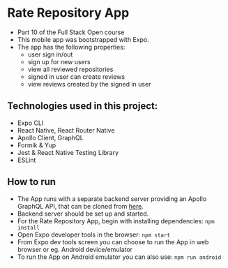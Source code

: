 # Rate Repository App

- Part 10 of the Full Stack Open course  
- This mobile app was bootstrapped with Expo.
- The app has the following properties:  
    - user sign in/out  
    - sign up for new users
    - view all reviewed repositories
    - signed in user can create reviews
    - view reviews created by the signed in user

## Technologies used in this project:
- Expo CLI 
- React Native, React Router Native  
- Apollo Client, GraphQL
- Formik & Yup
- Jest & React Native Testing Library
- ESLint

## How to run
- The App runs with a separate backend server providing an Apollo GraphQL API, that can be cloned from <a href="https://github.com/fullstack-hy2020/rate-repository-api" target="_blank">here</a>. 
- Backend server should be set up and started. 
- For the Rate Repository App, begin with installing dependencies: `npm install`
- Open Expo developer tools in the browser: `npm start`
- From Expo dev tools screen you can choose to run the App in web browser or eg. Android device/emulator
- To run the App on Android emulator you can also use: `npm run android`
